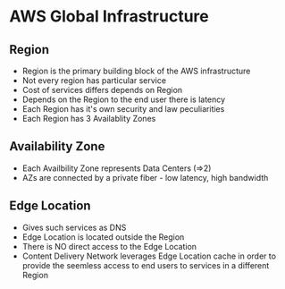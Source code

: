 # AWS Global Infrastructure

## Region

* Region is the primary building block of the AWS infrastructure
* Not every region has particular service
* Cost of services differs depends on Region
* Depends on the Region to the end user there is latency
* Each Region has it's own security and law peculiarities
* Each Region has 3 Availablity Zones

## Availability Zone

* Each Availbility Zone represents Data Centers (=>2)
* AZs are connected by a private fiber - low latency, high bandwidth

## Edge Location

* Gives such services as DNS
* Edge Location is located outside the Region
* There is NO direct access to the Edge Location
* Content Delivery Network leverages Edge Location cache in order to provide the seemless access to end users to services in a different Region
